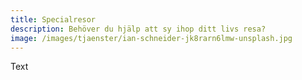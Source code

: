 ```yaml
---
title: Specialresor
description: Behöver du hjälp att sy ihop ditt livs resa?
image: /images/tjaenster/ian-schneider-jk8rarn6lmw-unsplash.jpg
---
```


Text
